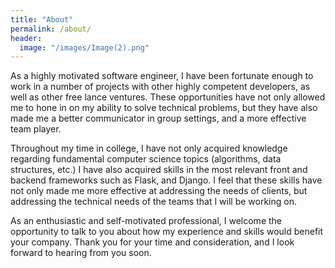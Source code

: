 ```yaml
---
title: "About"
permalink: /about/
header:
  image: "/images/Image(2).png"
---
```


As a highly motivated software engineer, I have been fortunate enough to work in a number of projects with other highly competent developers, as well as other free lance ventures. These opportunities have not only allowed me to hone in on my ability to solve technical problems, but they have also made me a better communicator in group settings, and a more effective team player.

Throughout my time in college, I have not only acquired knowledge regarding fundamental computer science topics (algorithms, data structures, etc.) I have also acquired skills in the most relevant front and backend frameworks such as Flask, and Django. I feel that these skills have not only made me more effective at addressing the needs of clients, but addressing the technical needs of the teams that I will be working on.

As an enthusiastic and self-motivated professional, I welcome the opportunity to talk to you about how my experience and skills would benefit your company. Thank you for your time and consideration, and I look forward to hearing from you soon.
